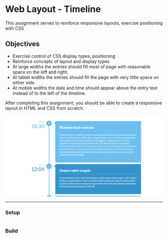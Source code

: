 # Web Layout - Timeline

This assignment serves to reinforce responsive layouts, exercise positioning with CSS

## Objectives

* Exercise control of CSS display types, positioning
* Reinforce concepts of layout and display types
* At large widths the entries should fill most of page with reasonable space on the left and right.
* At tablet widths the entries should fill the page with very little space on either side.
* At mobile widths the date and time should appear above the entry text instead of to the left of the timeline.

After completing this assignment, you should be able to create a responsive layout in HTML and CSS from scratch.

![Project Reference Image](docs/reference.png)

---

### Setup
```
```

### Build
```
```
